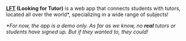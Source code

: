 **[LFT](https://looking-for-tutor.herokuapp.com) (Looking for Tutor)** is a web app that connects students with tutors, located all over the world\*, specializing in a wide range of subjects!

_\*For now, the app is a demo only. As far as we know, no **real** tutors or students have signed up. But if they wanted to, they could!_

